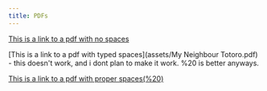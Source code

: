 ```yaml
---
title: PDFs
---
```


[This is a link to a pdf with no spaces](assets/totoro.pdf)

[This is a link to a pdf with typed spaces](assets/My Neighbour Totoro.pdf) - this doesn't work, and i dont plan to make it work. %20 is better anyways.

[This is a link to a pdf with proper spaces(%20)](assets/My%20Neighbour%20Totoro.pdf)


